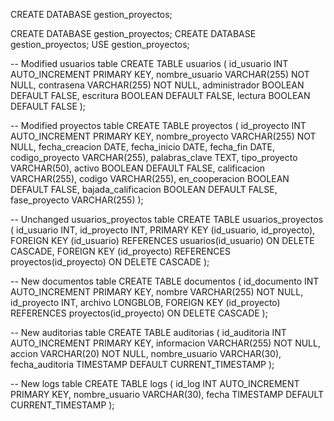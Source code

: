 CREATE DATABASE gestion_proyectos;

CREATE DATABASE gestion_proyectos;
CREATE DATABASE gestion_proyectos;
USE gestion_proyectos;

-- Modified usuarios table
CREATE TABLE usuarios (
    id_usuario INT AUTO_INCREMENT PRIMARY KEY,
    nombre_usuario VARCHAR(255) NOT NULL,
    contrasena VARCHAR(255) NOT NULL,
    administrador BOOLEAN DEFAULT FALSE,
    escritura BOOLEAN DEFAULT FALSE,
    lectura BOOLEAN DEFAULT FALSE
);

-- Modified proyectos table
CREATE TABLE proyectos (
    id_proyecto INT AUTO_INCREMENT PRIMARY KEY,
    nombre_proyecto VARCHAR(255) NOT NULL,
    fecha_creacion DATE,
    fecha_inicio DATE,
    fecha_fin DATE,
    codigo_proyecto VARCHAR(255),
    palabras_clave TEXT,
    tipo_proyecto VARCHAR(50),
    activo BOOLEAN DEFAULT FALSE,
    calificacion VARCHAR(255),
    codigo VARCHAR(255),
    en_cooperacion BOOLEAN DEFAULT FALSE,
    bajada_calificacion BOOLEAN DEFAULT FALSE,
    fase_proyecto VARCHAR(255)
);

-- Unchanged usuarios_proyectos table
CREATE TABLE usuarios_proyectos (
    id_usuario INT,
    id_proyecto INT,
    PRIMARY KEY (id_usuario, id_proyecto),
    FOREIGN KEY (id_usuario) REFERENCES usuarios(id_usuario) ON DELETE CASCADE,
    FOREIGN KEY (id_proyecto) REFERENCES proyectos(id_proyecto) ON DELETE CASCADE
);

-- New documentos table
CREATE TABLE documentos (
    id_documento INT AUTO_INCREMENT PRIMARY KEY,
    nombre VARCHAR(255) NOT NULL,
    id_proyecto INT,
    archivo LONGBLOB,
    FOREIGN KEY (id_proyecto) REFERENCES proyectos(id_proyecto) ON DELETE CASCADE
);

-- New auditorias table
CREATE TABLE auditorias (
    id_auditoria INT AUTO_INCREMENT PRIMARY KEY,
    informacion VARCHAR(255) NOT NULL,
    accion VARCHAR(20) NOT NULL,
    nombre_usuario VARCHAR(30),
    fecha_auditoria TIMESTAMP DEFAULT CURRENT_TIMESTAMP
);

-- New logs table
CREATE TABLE logs (
    id_log INT AUTO_INCREMENT PRIMARY KEY,
    nombre_usuario VARCHAR(30),
    fecha TIMESTAMP DEFAULT CURRENT_TIMESTAMP
);
